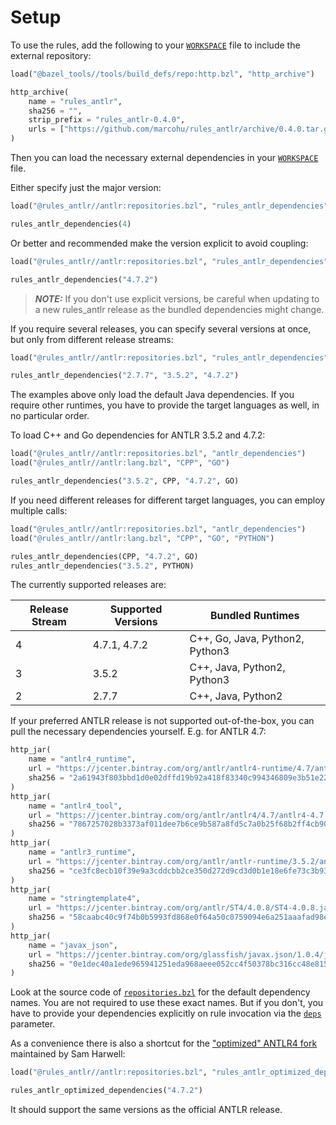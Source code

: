 # Setup

To use the rules, add the following to your [`WORKSPACE`](https://docs.bazel.build/versions/master/build-ref.html#workspace) file to include
the external repository:

```python
load("@bazel_tools//tools/build_defs/repo:http.bzl", "http_archive")

http_archive(
    name = "rules_antlr",
    sha256 = "",
    strip_prefix = "rules_antlr-0.4.0",
    urls = ["https://github.com/marcohu/rules_antlr/archive/0.4.0.tar.gz"],
)
```

Then you can load the necessary external dependencies in your [`WORKSPACE`](https://docs.bazel.build/versions/master/build-ref.html#workspace) file.

Either specify just the major version:

```python
load("@rules_antlr//antlr:repositories.bzl", "rules_antlr_dependencies")

rules_antlr_dependencies(4)
```

Or better and recommended make the version explicit to avoid coupling:

```python
load("@rules_antlr//antlr:repositories.bzl", "rules_antlr_dependencies")

rules_antlr_dependencies("4.7.2")
```


> **_NOTE:_**
If you don't use explicit versions, be careful when updating to a new rules_antlr
release as the bundled dependencies might change.


If you require several releases, you can specify several versions at once, but only from
different release streams:

```python
load("@rules_antlr//antlr:repositories.bzl", "rules_antlr_dependencies")

rules_antlr_dependencies("2.7.7", "3.5.2", "4.7.2")
```

The examples above only load the default Java dependencies. If you require other runtimes,
you have to provide the target languages as well, in no particular order.

To load C++ and Go dependencies for ANTLR 3.5.2 and 4.7.2:

```python
load("@rules_antlr//antlr:repositories.bzl", "antlr_dependencies")
load("@rules_antlr//antlr:lang.bzl", "CPP", "GO")

rules_antlr_dependencies("3.5.2", CPP, "4.7.2", GO)
```

If you need different releases for different target languages, you can employ multiple
calls:

```python
load("@rules_antlr//antlr:repositories.bzl", "antlr_dependencies")
load("@rules_antlr//antlr:lang.bzl", "CPP", "GO", "PYTHON")

rules_antlr_dependencies(CPP, "4.7.2", GO)
rules_antlr_dependencies("3.5.2", PYTHON)
```

The currently supported releases are:

| Release  Stream | Supported Versions| Bundled Runtimes
|-----------------|-------------------|---
| 4               | 4.7.1, 4.7.2      | C++, Go, Java, Python2, Python3
| 3               | 3.5.2             | C++, Java, Python2, Python3
| 2               | 2.7.7             | C++, Java, Python2

If your preferred ANTLR release is not supported out-of-the-box, you can pull
the necessary dependencies yourself. E.g. for ANTLR 4.7:

```python
http_jar(
    name = "antlr4_runtime",
    url = "https://jcenter.bintray.com/org/antlr/antlr4-runtime/4.7/antlr4-runtime-4.7.jar",
    sha256 = "2a61943f803bbd1d0e02dffd19b92a418f83340c994346809e3b51e2231aa6c0",
)
http_jar(
    name = "antlr4_tool",
    url = "https://jcenter.bintray.com/org/antlr/antlr4/4.7/antlr4-4.7.jar",
    sha256 = "7867257028b3373af011dee7b6ce9b587a8fd5c7a0b25f68b2ff4cb90be8aa07",
)
http_jar(
    name = "antlr3_runtime",
    url = "https://jcenter.bintray.com/org/antlr/antlr-runtime/3.5.2/antlr-runtime-3.5.2.jar",
    sha256 = "ce3fc8ecb10f39e9a3cddcbb2ce350d272d9cd3d0b1e18e6fe73c3b9389c8734",
)
http_jar(
    name = "stringtemplate4",
    url = "https://jcenter.bintray.com/org/antlr/ST4/4.0.8/ST4-4.0.8.jar",
    sha256 = "58caabc40c9f74b0b5993fd868e0f64a50c0759094e6a251aaafad98edfc7a3b",
)
http_jar(
    name = "javax_json",
    url = "https://jcenter.bintray.com/org/glassfish/javax.json/1.0.4/javax.json-1.0.4.jar",
    sha256 = "0e1dec40a1ede965941251eda968aeee052cc4f50378bc316cc48e8159bdbeb4",
)
```

Look at the source code of
[`repositories.bzl`](../antlr/repositories.bzl) for the
default dependency names. You are not required to use these exact names. But if you don't, you have to provide your dependencies explicitly on rule
invocation via the [`deps`](antlr4.md#antlr-deps) parameter.


As a convenience there is also a shortcut for the ["optimized" ANTLR4 fork](https://github.com/tunnelvisionlabs/antlr4) maintained by Sam Harwell:

```python
load("@rules_antlr//antlr:repositories.bzl", "rules_antlr_optimized_dependencies")

rules_antlr_optimized_dependencies("4.7.2")
```

It should support the same versions as the official ANTLR release.

